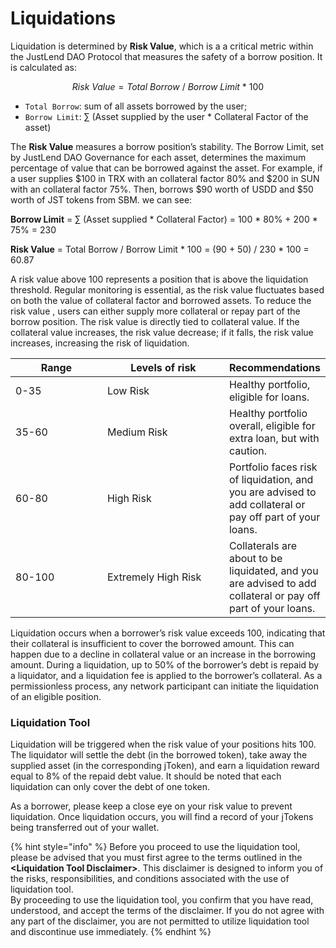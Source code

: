 # Liquidations

Liquidation is determined by **Risk Value**, which is a a critical metric within the JustLend DAO Protocol that measures the safety of a borrow position. It is calculated as:

$$
Risk\ Value = Total\ Borrow\ /\ Borrow\ Limit\ *\ 100
$$

* `Total Borrow`: sum of all assets borrowed by the user;
* `Borrow Limit`: ∑ (Asset supplied by the user \* Collateral Factor of the asset)

The **Risk Value** measures a borrow position’s stability. The Borrow Limit, set by JustLend DAO Governance for each asset, determines the maximum percentage of value that can be borrowed against the asset. For example, if a user supplies $100 in TRX with an collateral factor 80% and $200 in SUN with an collateral factor 75%. Then, borrows $90 worth of USDD and $50 worth of JST tokens from SBM. we can see:&#x20;

**Borrow Limit**  =  ∑ (Asset supplied \* Collateral Factor) = 100 \* 80% + 200 \* 75% = 230

**Risk Value** = Total Borrow / Borrow Limit \* 100 = (90 + 50) / 230 \* 100 = 60.87

A risk value above 100 represents a position that is above the liquidation threshold. Regular monitoring is essential, as the risk value fluctuates based on both the value of collateral factor and borrowed assets. To reduce the risk value , users can either supply more collateral or repay part of the borrow position. The risk value is directly tied to collateral value. If the collateral value increases, the risk value  decrease; if it falls, the risk value increases, increasing the risk of liquidation.

<table><thead><tr><th width="137.33333333333331">Range</th><th width="187">Levels of risk</th><th>Recommendations</th></tr></thead><tbody><tr><td>0-35</td><td>Low Risk</td><td>Healthy portfolio, eligible for loans.</td></tr><tr><td>35-60</td><td>Medium Risk</td><td>Healthy portfolio overall, eligible for extra loan, but with caution.</td></tr><tr><td>60-80</td><td>High Risk</td><td>Portfolio faces risk of liquidation, and you are advised to add collateral or pay off part of your loans.</td></tr><tr><td>80-100</td><td>Extremely High Risk</td><td>Collaterals are about to be liquidated, and you are advised to add collateral or pay off part of your loans.</td></tr></tbody></table>

Liquidation occurs when a borrower’s risk value exceeds 100, indicating that their collateral is insufficient to cover the borrowed amount. This can happen due to a decline in collateral value or an increase in the borrowing amount. During a liquidation, up to 50% of the borrower’s debt is repaid by a liquidator, and a liquidation fee is applied to the borrower’s collateral. As a permissionless process, any network participant can initiate the liquidation of an eligible position.



### Liquidation Tool

Liquidation will be triggered when the risk value of your positions hits 100. The liquidator will settle the debt (in the borrowed token), take away the supplied asset (in the corresponding jToken), and earn a liquidation reward equal to 8% of the repaid debt value. It should be noted that each liquidation can only cover the debt of one token.&#x20;

As a borrower, please keep a close eye on your risk value to prevent liquidation. Once liquidation occurs, you will find a record of your jTokens being transferred out of your wallet.&#x20;

{% hint style="info" %}
Before you proceed to use the liquidation tool, please be advised that you must first agree to the terms outlined in the **\<Liquidation Tool Disclaimer>**. This disclaimer is designed to inform you of the risks, responsibilities, and conditions associated with the use of liquidation tool.\
By proceeding to use the liquidation tool, you confirm that you have read, understood, and accept the terms of the disclaimer. If you do not agree with any part of the disclaimer, you are not permitted to utilize liquidation tool and discontinue use immediately.
{% endhint %}
